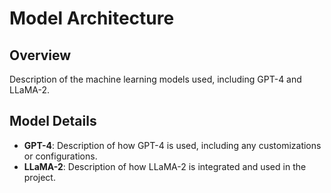 # Model Architecture

## Overview

Description of the machine learning models used, including GPT-4 and LLaMA-2.

## Model Details

- **GPT-4**: Description of how GPT-4 is used, including any customizations or configurations.
- **LLaMA-2**: Description of how LLaMA-2 is integrated and used in the project.
